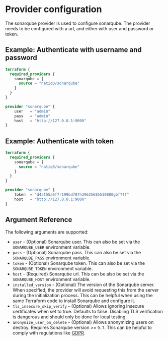 # Provider configuration

The sonarqube provider is used to configure sonarqube. The provider needs to be configured with a url, and either with user and password or token.

## Example: Authenticate with username and password
```terraform
terraform {
  required_providers {
    sonarqube = {
      source = "natiq0/sonarqube"
    }
  }
}

provider "sonarqube" {
    user   = "admin"
    pass   = "admin" 
    host   = "http://127.0.0.1:9000"
}
```

## Example: Authenticate with token
```terraform
terraform {
  required_providers {
    sonarqube = {
      source = "natiq0/sonarqube"
    }
  }
}

provider "sonarqube" {
    token  = "d4at55a6f7r199bd707h39625685510880gbf7ff"
    host   = "http://127.0.0.1:9000"
}
```

## Argument Reference
The following arguments are supported:

- `user` - (Optional) Sonarqube user. This can also be set via the `SONARQUBE_USER` environment variable.
- `pass` - (Optional) Sonarqube pass. This can also be set via the `SONARQUBE_PASS` environment variable.
- `token` - (Optional) Sonarqube token. This can also be set via the `SONARQUBE_TOKEN` environment variable.
- `host` - (Required) Sonarqube url. This can be also be set via the `SONARQUBE_HOST` environment variable.
- `installed_version` - (Optional) The version of the Sonarqube server. When specified, the provider will avoid requesting this from the 
  server during the initialization process. This can be helpful when using the same Terraform code to install Sonarqube and configure it.
- `tls_insecure_skip_verify` - (Optional) Allows ignoring insecure certificates when set to true. Defaults to false. Disabling TLS verification 
  is dangerous and should only be done for local testing.
- `anonymize_user_on_delete` - (Optional) Allows anonymizing users on destroy. Requires Sonarqube version >= `9.7`. This can be helpful 
  to comply with regulations like [GDPR](https://en.wikipedia.org/wiki/General_Data_Protection_Regulation).
